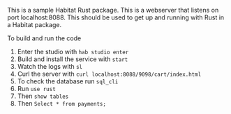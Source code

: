 This is a sample Habitat Rust package. This is a webserver that listens on port localhost:8088. 
This should be used to get up and running with Rust in a Habitat package.

To build and run the code
1. Enter the studio with `hab studio enter`
1. Build and install the service with `start`
1. Watch the logs with `sl`
1. Curl the server with `curl localhost:8088/9098/cart/index.html`
1. To check the database run `sql_cli`
1. Run `use rust`
2. Then `show tables`
3. Then `Select * from payments;`
